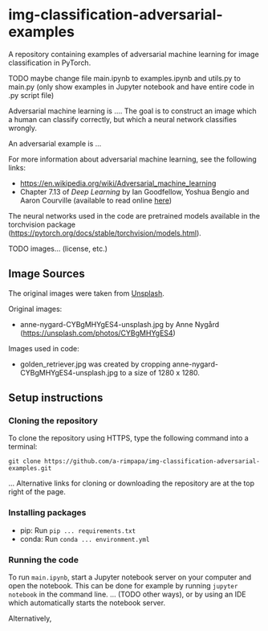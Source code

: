 # img-classification-adversarial-examples
A repository containing examples of adversarial machine learning for image classification in PyTorch.

TODO maybe change file main.ipynb to examples.ipynb and utils.py to main.py (only show examples in Jupyter notebook and have entire code in .py script file)

Adversarial machine learning is .... The goal is to construct an image which a human can classify correctly, but which a neural network classifies wrongly.

An adversarial example is ...

For more information about adversarial machine learning, see the following links:
- https://en.wikipedia.org/wiki/Adversarial_machine_learning
- Chapter 7.13 of _Deep Learning_ by Ian Goodfellow, Yoshua Bengio and Aaron Courville (available to read online [here](https://www.deeplearningbook.org/))

The neural networks used in the code are pretrained models available in the torchvision package (https://pytorch.org/docs/stable/torchvision/models.html).

TODO images... (license, etc.)

## Image Sources

The original images were taken from [Unsplash](https://unsplash.com/).

Original images:
- anne-nygard-CYBgMHYgES4-unsplash.jpg by Anne Nygård (https://unsplash.com/photos/CYBgMHYgES4)

Images used in code:
- golden_retriever.jpg was created by cropping anne-nygard-CYBgMHYgES4-unsplash.jpg to a size of 1280 x 1280.

## Setup instructions
### Cloning the repository

To clone the repository using HTTPS, type the following command into a terminal:
```
git clone https://github.com/a-rimpapa/img-classification-adversarial-examples.git
```

... Alternative links for cloning or downloading the repository are at the top right of the page.

### Installing packages

* pip: Run `pip ... requirements.txt`
* conda: Run `conda ... environment.yml`

### Running the code

To run `main.ipynb`, start a Jupyter notebook server on your computer and open the notebook. This can be done for example by running `jupyter notebook` in the command line. ... (TODO other ways), or by using an IDE which automatically starts the notebook server.

Alternatively, 
